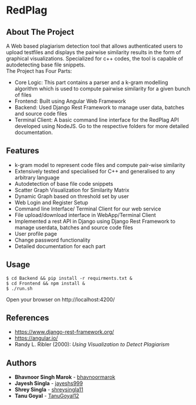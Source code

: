 # RedPlag
## About The Project 

A Web based plagiarism detection tool that allows authenticated users to upload testfiles and displays the pairwise similarity results in the form of graphical visualizations. Specialized for c++ codes, the tool is capable of autodetecting base file snippets.  
The Project has Four Parts:
* Core Logic: This part contains a parser and a k-gram modelling algorithm which is used to compute pairwise similarity for a given bunch of files
* Frontend: Built using Angular Web Framework
* Backend: Used Django Rest Framework to manage user data, batches and source code files  
* Terminal Client: A basic command line interface for the RedPlag API developed using NodeJS. 
Go to the respective folders for more detailed documentation.

## Features
* k-gram model to represent code files and compute pair-wise similarity
* Extensively tested and specialised for C++ and generalised to any arbitrary language
* Autodetection of base file code snippets
* Scatter Graph Visualization for Similarity Matrix
* Dynamic Graph based on threshold set by user
* Web Login and Register Setup 
* Command line Interface/ Terminal Client for our web service
* File upload/download interface in WebApp/Terminal Client
* Implemented a rest API in Django using Django Rest Framework to manage userdata, batches and source code files
* User profile page
* Change password functionality
* Detailed documentation for each part
        

## Usage
```
$ cd Backend && pip install -r requirments.txt &
$ cd Frontend && npm install & 
$ ./run.sh
```
Open your browser on http://localhost:4200/ 

## References
* https://www.django-rest-framework.org/
* https://angular.io/
* Randy L. Ribler (2000): _Using Visualization to Detect Plagiarism_

## Authors
* **Bhavnoor Singh Marok** - [bhavnoormarok](https://github.com/bhavnoormarok)
* **Jayesh Singla** - [jayeshs999](https://github.com/jayeshs999)
* **Shrey Singla** - [shreysingla11](https://github.com/shreysingla11)
* **Tanu Goyal** - [TanuGoyal12](https://github.com/TanuGoyal12)
